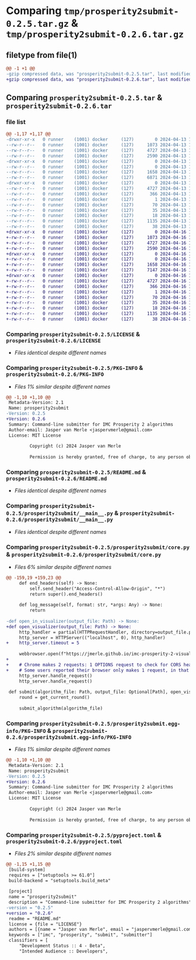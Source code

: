 # Comparing `tmp/prosperity2submit-0.2.5.tar.gz` & `tmp/prosperity2submit-0.2.6.tar.gz`

## filetype from file(1)

```diff
@@ -1 +1 @@
-gzip compressed data, was "prosperity2submit-0.2.5.tar", last modified: Sat Apr 13 14:28:44 2024, max compression
+gzip compressed data, was "prosperity2submit-0.2.6.tar", last modified: Tue Apr 16 13:38:09 2024, max compression
```

## Comparing `prosperity2submit-0.2.5.tar` & `prosperity2submit-0.2.6.tar`

### file list

```diff
@@ -1,17 +1,17 @@
-drwxr-xr-x   0 runner    (1001) docker     (127)        0 2024-04-13 14:28:44.865189 prosperity2submit-0.2.5/
--rw-r--r--   0 runner    (1001) docker     (127)     1073 2024-04-13 14:28:40.000000 prosperity2submit-0.2.5/LICENSE
--rw-r--r--   0 runner    (1001) docker     (127)     4727 2024-04-13 14:28:44.865189 prosperity2submit-0.2.5/PKG-INFO
--rw-r--r--   0 runner    (1001) docker     (127)     2590 2024-04-13 14:28:40.000000 prosperity2submit-0.2.5/README.md
-drwxr-xr-x   0 runner    (1001) docker     (127)        0 2024-04-13 14:28:44.865189 prosperity2submit-0.2.5/prosperity2submit/
--rw-r--r--   0 runner    (1001) docker     (127)        0 2024-04-13 14:28:40.000000 prosperity2submit-0.2.5/prosperity2submit/__init__.py
--rw-r--r--   0 runner    (1001) docker     (127)     1658 2024-04-13 14:28:40.000000 prosperity2submit-0.2.5/prosperity2submit/__main__.py
--rw-r--r--   0 runner    (1001) docker     (127)     6871 2024-04-13 14:28:40.000000 prosperity2submit-0.2.5/prosperity2submit/core.py
-drwxr-xr-x   0 runner    (1001) docker     (127)        0 2024-04-13 14:28:44.865189 prosperity2submit-0.2.5/prosperity2submit.egg-info/
--rw-r--r--   0 runner    (1001) docker     (127)     4727 2024-04-13 14:28:44.000000 prosperity2submit-0.2.5/prosperity2submit.egg-info/PKG-INFO
--rw-r--r--   0 runner    (1001) docker     (127)      366 2024-04-13 14:28:44.000000 prosperity2submit-0.2.5/prosperity2submit.egg-info/SOURCES.txt
--rw-r--r--   0 runner    (1001) docker     (127)        1 2024-04-13 14:28:44.000000 prosperity2submit-0.2.5/prosperity2submit.egg-info/dependency_links.txt
--rw-r--r--   0 runner    (1001) docker     (127)       70 2024-04-13 14:28:44.000000 prosperity2submit-0.2.5/prosperity2submit.egg-info/entry_points.txt
--rw-r--r--   0 runner    (1001) docker     (127)       35 2024-04-13 14:28:44.000000 prosperity2submit-0.2.5/prosperity2submit.egg-info/requires.txt
--rw-r--r--   0 runner    (1001) docker     (127)       18 2024-04-13 14:28:44.000000 prosperity2submit-0.2.5/prosperity2submit.egg-info/top_level.txt
--rw-r--r--   0 runner    (1001) docker     (127)     1135 2024-04-13 14:28:42.000000 prosperity2submit-0.2.5/pyproject.toml
--rw-r--r--   0 runner    (1001) docker     (127)       38 2024-04-13 14:28:44.865189 prosperity2submit-0.2.5/setup.cfg
+drwxr-xr-x   0 runner    (1001) docker     (127)        0 2024-04-16 13:38:09.280030 prosperity2submit-0.2.6/
+-rw-r--r--   0 runner    (1001) docker     (127)     1073 2024-04-16 13:38:05.000000 prosperity2submit-0.2.6/LICENSE
+-rw-r--r--   0 runner    (1001) docker     (127)     4727 2024-04-16 13:38:09.280030 prosperity2submit-0.2.6/PKG-INFO
+-rw-r--r--   0 runner    (1001) docker     (127)     2590 2024-04-16 13:38:05.000000 prosperity2submit-0.2.6/README.md
+drwxr-xr-x   0 runner    (1001) docker     (127)        0 2024-04-16 13:38:09.280030 prosperity2submit-0.2.6/prosperity2submit/
+-rw-r--r--   0 runner    (1001) docker     (127)        0 2024-04-16 13:38:05.000000 prosperity2submit-0.2.6/prosperity2submit/__init__.py
+-rw-r--r--   0 runner    (1001) docker     (127)     1658 2024-04-16 13:38:05.000000 prosperity2submit-0.2.6/prosperity2submit/__main__.py
+-rw-r--r--   0 runner    (1001) docker     (127)     7147 2024-04-16 13:38:05.000000 prosperity2submit-0.2.6/prosperity2submit/core.py
+drwxr-xr-x   0 runner    (1001) docker     (127)        0 2024-04-16 13:38:09.280030 prosperity2submit-0.2.6/prosperity2submit.egg-info/
+-rw-r--r--   0 runner    (1001) docker     (127)     4727 2024-04-16 13:38:09.000000 prosperity2submit-0.2.6/prosperity2submit.egg-info/PKG-INFO
+-rw-r--r--   0 runner    (1001) docker     (127)      366 2024-04-16 13:38:09.000000 prosperity2submit-0.2.6/prosperity2submit.egg-info/SOURCES.txt
+-rw-r--r--   0 runner    (1001) docker     (127)        1 2024-04-16 13:38:09.000000 prosperity2submit-0.2.6/prosperity2submit.egg-info/dependency_links.txt
+-rw-r--r--   0 runner    (1001) docker     (127)       70 2024-04-16 13:38:09.000000 prosperity2submit-0.2.6/prosperity2submit.egg-info/entry_points.txt
+-rw-r--r--   0 runner    (1001) docker     (127)       35 2024-04-16 13:38:09.000000 prosperity2submit-0.2.6/prosperity2submit.egg-info/requires.txt
+-rw-r--r--   0 runner    (1001) docker     (127)       18 2024-04-16 13:38:09.000000 prosperity2submit-0.2.6/prosperity2submit.egg-info/top_level.txt
+-rw-r--r--   0 runner    (1001) docker     (127)     1135 2024-04-16 13:38:07.000000 prosperity2submit-0.2.6/pyproject.toml
+-rw-r--r--   0 runner    (1001) docker     (127)       38 2024-04-16 13:38:09.280030 prosperity2submit-0.2.6/setup.cfg
```

### Comparing `prosperity2submit-0.2.5/LICENSE` & `prosperity2submit-0.2.6/LICENSE`

 * *Files identical despite different names*

### Comparing `prosperity2submit-0.2.5/PKG-INFO` & `prosperity2submit-0.2.6/PKG-INFO`

 * *Files 1% similar despite different names*

```diff
@@ -1,10 +1,10 @@
 Metadata-Version: 2.1
 Name: prosperity2submit
-Version: 0.2.5
+Version: 0.2.6
 Summary: Command-line submitter for IMC Prosperity 2 algorithms
 Author-email: Jasper van Merle <jaspervmerle@gmail.com>
 License: MIT License
         
         Copyright (c) 2024 Jasper van Merle
         
         Permission is hereby granted, free of charge, to any person obtaining a copy
```

### Comparing `prosperity2submit-0.2.5/README.md` & `prosperity2submit-0.2.6/README.md`

 * *Files identical despite different names*

### Comparing `prosperity2submit-0.2.5/prosperity2submit/__main__.py` & `prosperity2submit-0.2.6/prosperity2submit/__main__.py`

 * *Files identical despite different names*

### Comparing `prosperity2submit-0.2.5/prosperity2submit/core.py` & `prosperity2submit-0.2.6/prosperity2submit/core.py`

 * *Files 6% similar despite different names*

```diff
@@ -159,19 +159,23 @@
     def end_headers(self) -> None:
         self.send_header("Access-Control-Allow-Origin", "*")
         return super().end_headers()
 
     def log_message(self, format: str, *args: Any) -> None:
         return
 
-def open_in_visualizer(output_file: Path) -> None:
+def open_visualizer(output_file: Path) -> None:
     http_handler = partial(HTTPRequestHandler, directory=output_file.parent)
     http_server = HTTPServer(("localhost", 0), http_handler)
+    http_server.timeout = 5
 
     webbrowser.open(f"https://jmerle.github.io/imc-prosperity-2-visualizer/?open=http://localhost:{http_server.server_port}/{output_file.name}")
+
+    # Chrome makes 2 requests: 1 OPTIONS request to check for CORS headers and 1 GET request to get the data
+    # Some users reported their browser only makes 1 request, in that case the second call is terminated after `http_server.timeout` seconds
     http_server.handle_request()
     http_server.handle_request()
 
 def submit(algorithm_file: Path, output_file: Optional[Path], open_visualizer: bool) -> None:
     round = get_current_round()
 
     submit_algorithm(algorithm_file)
```

### Comparing `prosperity2submit-0.2.5/prosperity2submit.egg-info/PKG-INFO` & `prosperity2submit-0.2.6/prosperity2submit.egg-info/PKG-INFO`

 * *Files 1% similar despite different names*

```diff
@@ -1,10 +1,10 @@
 Metadata-Version: 2.1
 Name: prosperity2submit
-Version: 0.2.5
+Version: 0.2.6
 Summary: Command-line submitter for IMC Prosperity 2 algorithms
 Author-email: Jasper van Merle <jaspervmerle@gmail.com>
 License: MIT License
         
         Copyright (c) 2024 Jasper van Merle
         
         Permission is hereby granted, free of charge, to any person obtaining a copy
```

### Comparing `prosperity2submit-0.2.5/pyproject.toml` & `prosperity2submit-0.2.6/pyproject.toml`

 * *Files 2% similar despite different names*

```diff
@@ -1,15 +1,15 @@
 [build-system]
 requires = ["setuptools >= 61.0"]
 build-backend = "setuptools.build_meta"
 
 [project]
 name = "prosperity2submit"
 description = "Command-line submitter for IMC Prosperity 2 algorithms"
-version = "0.2.5"
+version = "0.2.6"
 readme = "README.md"
 license = {file = "LICENSE"}
 authors = [{name = "Jasper van Merle", email = "jaspervmerle@gmail.com"}]
 keywords = ["imc", "prosperity", "submit", "submitter"]
 classifiers = [
     "Development Status :: 4 - Beta",
     "Intended Audience :: Developers",
```

